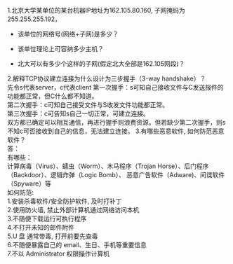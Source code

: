 1.北京大学某单位的某台机器IP地址为162.105.80.160, 子网掩码为255.255.255.192，

  - 该单位的网络号(网络+子网)是多少？

  - 该单位理论上可容纳多少主机？

  - 北大可以有多少个这样的子网(假定北大全部是162.105网段)？
  
2.解释TCP协议建立连接为什么设计为三步握手（3-way handshake）？   
先令s代表server，c代表client
第一次握手：s可知自己接收文件与C发送报件的功能都正常，但C什么都不知道。   
第二次握手：c可知自己接受文件与S收发文件功能都正常。   
第三次握手：c可告知s自己一切正常，可建立连接。    
双方都已确定可以相互通信，再进行握手则浪费资源。但若缺少第二次握手，则s不知c可否接收到自己的信息，无法建立连接。
3.有哪些恶意软件, 如何防范恶意软件？    
答：    
有哪些：    
计算病毒（Virus）、蠕虫（Worm）、木马程序（Trojan Horse）、后门程序（Backdoor）、逻辑炸弹（Logic Bomb）、
恶意广告软件（Adware)、间谍软件（Spyware）等   
如何防范:   
1.安装杀毒软件/安全防护软件, 及时打补丁    
2.使用防火墙, 禁止外部计算机通过网络访问本机        
3.不随便下载运行可执行程序      
4.不打开未知的邮件附件        
5.U 盘 通常带毒, 打开前要先查毒        
6.不随便暴露自己的 email、生日、手机等重要信息         
7.不以 Administrator 权限操作计算机        
